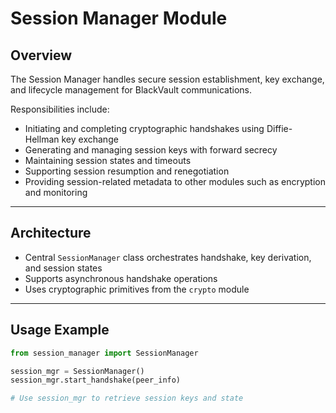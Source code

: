 # Session Manager Module

## Overview

The Session Manager handles secure session establishment, key exchange, and lifecycle management for BlackVault communications.

Responsibilities include:

- Initiating and completing cryptographic handshakes using Diffie-Hellman key exchange  
- Generating and managing session keys with forward secrecy  
- Maintaining session states and timeouts  
- Supporting session resumption and renegotiation  
- Providing session-related metadata to other modules such as encryption and monitoring

---

## Architecture

- Central `SessionManager` class orchestrates handshake, key derivation, and session states  
- Supports asynchronous handshake operations  
- Uses cryptographic primitives from the `crypto` module

---

## Usage Example

```python
from session_manager import SessionManager

session_mgr = SessionManager()
session_mgr.start_handshake(peer_info)

# Use session_mgr to retrieve session keys and state

